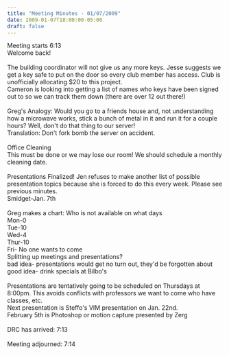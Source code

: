```yaml
---
title: "Meeting Minutes - 01/07/2009"
date: 2009-01-07T18:00:00-05:00
draft: false
---
```


Meeting starts 6:13<br />
Welcome back!<br />
<br />
The building coordinator will not give us any more keys. Jesse suggests we get a key safe to put on the door so every club member has access. Club is unofficially allocating $20 to this project.<br />
Cameron is looking into getting a list of names who keys have been signed out to so we can track them down (there are over 12 out there!)<br />
<br />
Greg's Analogy: Would you go to a friends house and, not understanding how a microwave works, stick a bunch of metal in it and run it for a couple hours? Well, don't do that thing to our server!<br />
Translation: Don't fork bomb the server on accident.<br />
<br />
Office Cleaning<br />
This must be done or we may lose our room! We should schedule a monthly cleaning date.<br />
<br />
Presentations Finalized! Jen refuses to make another list of possible presentation topics because she is forced to do this every week. Please see previous minutes.<br />
Smidget-Jan. 7th<br />
<br />
Greg makes a chart: Who is not available on what days<br />
Mon-0<br />
Tue-10<br />
Wed-4<br />
Thur-10<br />
Fri- No one wants to come<br />
Splitting up meetings and presentations? <br />
bad idea- presentations would get no turn out, they'd be forgotten about<br />
good idea- drink specials at Bilbo's<br />
<br />
Presentations are tentatively going to be scheduled on Thursdays at 8:00pm.  This avoids conflicts with professors we want to come who have classes, etc. <br />
Next presentation is Steffo's VIM presentation on Jan. 22nd.<br />
February 5th is Photoshop or motion capture presented by Zerg<br />
<br />
DRC has arrived: 7:13<br />
<br />
Meeting adjourned: 7:14<br />
